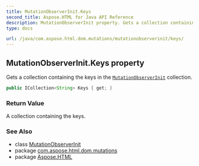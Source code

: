 ```yaml
---
title: MutationObserverInit.Keys
second_title: Aspose.HTML for Java API Reference
description: MutationObserverInit property. Gets a collection containing the keys in the MutationObserverInit collection
type: docs

url: /java/com.aspose.html.dom.mutations/mutationobserverinit/keys/
---
```

## MutationObserverInit.Keys property

Gets a collection containing the keys in the [`MutationObserverInit`](../) collection.

```java
public ICollection<String> Keys { get; }
```

### Return Value

A collection containing the keys.

### See Also

* class [MutationObserverInit](../)
* package [com.aspose.html.dom.mutations](../../../com.aspose.html.dom.mutations/)
* package [Aspose.HTML](../../../)
